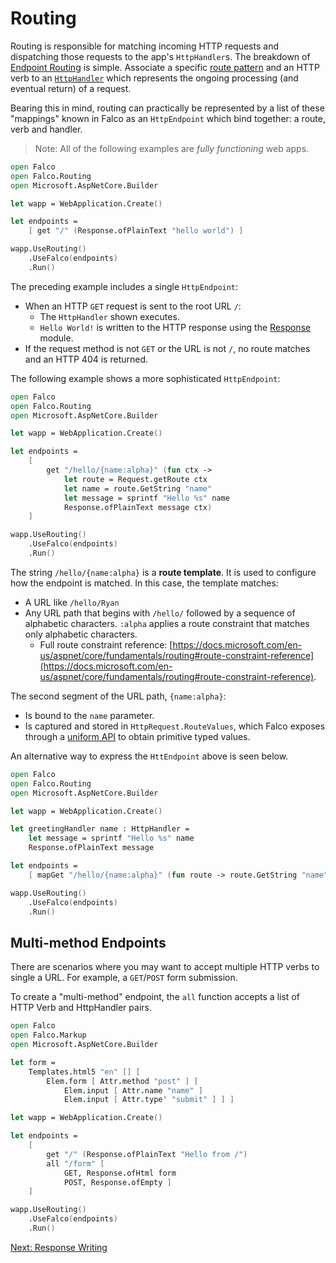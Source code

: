 # Routing

Routing is responsible for matching incoming HTTP requests and dispatching those requests to the app's `HttpHandler`s. The breakdown of [Endpoint Routing](https://docs.microsoft.com/en-us/aspnet/core/fundamentals/routing#configuring-endpoint-metadata) is simple. Associate a specific [route pattern](https://docs.microsoft.com/en-us/aspnet/core/fundamentals/routing#route-template-reference) and an HTTP verb to an [`HttpHandler`](request.md) which represents the ongoing processing (and eventual return) of a request.

Bearing this in mind, routing can practically be represented by a list of these "mappings" known in Falco as an `HttpEndpoint` which bind together: a route, verb and handler.

> Note: All of the following examples are _fully functioning_ web apps.

```fsharp
open Falco
open Falco.Routing
open Microsoft.AspNetCore.Builder

let wapp = WebApplication.Create()

let endpoints =
    [ get "/" (Response.ofPlainText "hello world") ]

wapp.UseRouting()
    .UseFalco(endpoints)
    .Run()
```

The preceding example includes a single `HttpEndpoint`:
- When an HTTP `GET` request is sent to the root URL `/`:
    - The `HttpHandler` shown executes.
    - `Hello World!` is written to the HTTP response using the [Response](response.md) module.
- If the request method is not `GET` or the URL is not `/`, no route matches and an HTTP 404 is returned.

The following example shows a more sophisticated `HttpEndpoint`:

```fsharp
open Falco
open Falco.Routing
open Microsoft.AspNetCore.Builder

let wapp = WebApplication.Create()

let endpoints =
    [
        get "/hello/{name:alpha}" (fun ctx ->
            let route = Request.getRoute ctx
            let name = route.GetString "name"
            let message = sprintf "Hello %s" name
            Response.ofPlainText message ctx)
    ]

wapp.UseRouting()
    .UseFalco(endpoints)
    .Run()
```

The string `/hello/{name:alpha}` is a **route template**. It is used to configure how the endpoint is matched. In this case, the template matches:

- A URL like `/hello/Ryan`
- Any URL path that begins with `/hello/` followed by a sequence of alphabetic characters. `:alpha` applies a route constraint that matches only alphabetic characters.
  - Full route constraint reference: [https://docs.microsoft.com/en-us/aspnet/core/fundamentals/routing#route-constraint-reference](https://docs.microsoft.com/en-us/aspnet/core/fundamentals/routing#route-constraint-reference).

The second segment of the URL path, `{name:alpha}`:

- Is bound to the `name` parameter.
- Is captured and stored in `HttpRequest.RouteValues`, which Falco exposes through a [uniform API](request.md) to obtain primitive typed values.

An alternative way to express the `HttEndpoint` above is seen below.

```fsharp
open Falco
open Falco.Routing
open Microsoft.AspNetCore.Builder

let wapp = WebApplication.Create()

let greetingHandler name : HttpHandler =
    let message = sprintf "Hello %s" name
    Response.ofPlainText message

let endpoints =
    [ mapGet "/hello/{name:alpha}" (fun route -> route.GetString "name") greetingHandler ]

wapp.UseRouting()
    .UseFalco(endpoints)
    .Run()
```

## Multi-method Endpoints

There are scenarios where you may want to accept multiple HTTP verbs to single a URL. For example, a `GET`/`POST` form submission.

To create a "multi-method" endpoint, the `all` function accepts a list of HTTP Verb and HttpHandler pairs.

```fsharp
open Falco
open Falco.Markup
open Microsoft.AspNetCore.Builder

let form =
    Templates.html5 "en" [] [
        Elem.form [ Attr.method "post" ] [
            Elem.input [ Attr.name "name" ]
            Elem.input [ Attr.type' "submit" ] ] ]

let wapp = WebApplication.Create()

let endpoints =
    [
        get "/" (Response.ofPlainText "Hello from /")
        all "/form" [
            GET, Response.ofHtml form
            POST, Response.ofEmpty ]
    ]

wapp.UseRouting()
    .UseFalco(endpoints)
    .Run()
```

[Next: Response Writing](response.md)
